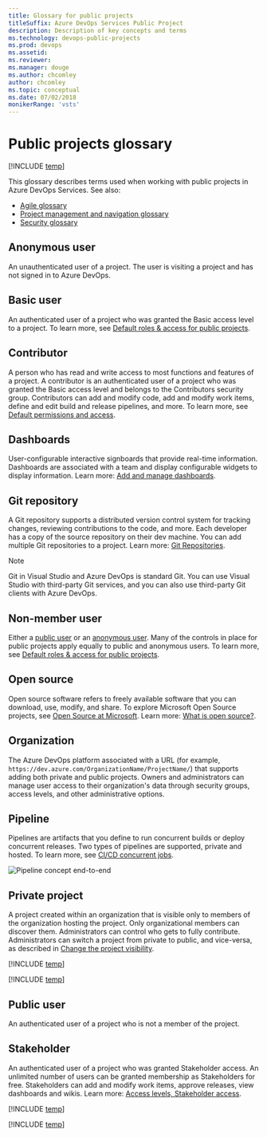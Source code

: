 ```yaml
---
title: Glossary for public projects
titleSuffix: Azure DevOps Services Public Project
description: Description of key concepts and terms 
ms.technology: devops-public-projects
ms.prod: devops
ms.assetid: 
ms.reviewer:
ms.manager: douge
ms.author: chcomley
author: chcomley
ms.topic: conceptual
ms.date: 07/02/2018
monikerRange: 'vsts'
---
```



# Public projects glossary

[!INCLUDE [temp](_shared/version-public-projects.md)]  

This glossary describes terms used when working with public projects in Azure DevOps Services. See also: 
- [Agile glossary](../../boards/work-items/agile-glossary.md) 
- [Project management and navigation glossary](../../project/navigation/glossary.md)  
- [Security glossary](../security/security-glossary.md)  

## Anonymous user	

An unauthenticated user of a project. The user is visiting a project and has not signed in to Azure DevOps. 

## Basic user	

An authenticated user of a project who was granted the Basic access level to a project. To learn more, see [Default roles & access for public projects](default-roles-access-public.md).

## Contributor

A person who has read and write access to most functions and features of a project. A contributor is an authenticated user of a project who was granted the Basic access level and belongs to the Contributors security group. Contributors can add and modify code, add and modify work items, define and edit build and release pipelines, and more. To learn more, see [Default permissions and access](../security/permissions-access.md).

## Dashboards 

User-configurable interactive signboards that provide real-time information. Dashboards are associated with a team and display configurable widgets to display information. Learn more: [Add and manage dashboards](../../report/dashboards/dashboards.md). 


## Git repository

A Git repository supports a distributed version control system for tracking changes, reviewing contributions to the code, and more. Each developer has a copy of the source repository on their dev machine. You can add multiple Git repositories to a project. Learn more: [Git Repositories](../../repos/git/index.md).  

> [!NOTE]   
> Git in Visual Studio and Azure DevOps is standard Git. You can use Visual Studio with third-party Git services, and you can also use third-party Git clients with Azure DevOps.

## Non-member user

Either a [public user](#public-user) or an [anonymous user](#anonymous-user).
Many of the controls in place for public projects apply equally to public and anonymous users. To learn more, see [Default roles & access for public projects](default-roles-access-public.md).



## Open source

Open source software refers to freely available software that you can download, use, modify, and share. To explore Microsoft Open Source projects, see [Open Source at Microsoft](https://opensource.microsoft.com/). Learn more: [What is open source?](https://opensource.com/resources/what-open-source). 
 

## Organization 

The Azure DevOps platform associated with a URL (for example, `https://dev.azure.com/OrganizationName/ProjectName/`) that supports adding both private and public projects. Owners and administrators can manage user access to their organization's data through security groups, access levels, and other administrative options. 

<!---
## Organizational User	

An authenticated user of a project who is a member of an Azure DevOps organization   (Azure Active Directory (Azure AD) tenant) but not a member of Azure DevOps.

Signed in. Member or guest of the Azure AD tenant. 

-->

<!---
Org Project	Projects that are visible to everyone in the Organization (Azure AD tenant).
	Everyone in the Organization can discover them and perform limited operations.
	Admins control who gets to fully contribute.
-->

## Pipeline 

Pipelines are artifacts that you define to run concurrent builds or deploy concurrent releases. Two types of pipelines are supported, private and hosted. To learn more, see [CI/CD concurrent jobs](../../pipelines/licensing/concurrent-jobs.md). 

![Pipeline concept end-to-end](/../../pipelines/_img/pipeline-concept-end-to-end.png)


## Private project	
A project created within an organization that is visible only to members of the organization hosting the project. Only organizational members can discover them.  Administrators can control who gets to fully contribute. Administrators can switch a project from private to public, and vice-versa, as described in [Change the project visibility](make-project-public.md). 


[!INCLUDE [temp](../../_shared/glossary-terms/projects.md)] 

[!INCLUDE [temp](../../_shared/glossary-terms/public-projects.md)] 

## Public user	
An authenticated user of a project who is not a member of the project. 

## Stakeholder	

An authenticated user of a project who was granted Stakeholder access. An unlimited number of users can be granted membership as Stakeholders for free. Stakeholders can add and modify work items, approve releases, view dashboards and wikis. Learn more: [Access levels, Stakeholder access](../security/access-levels.md#stakeholder-access). 

[!INCLUDE [temp](../../_shared/glossary-terms/teams.md)] 

[!INCLUDE [temp](../../_shared/glossary-terms/widgets.md)] 



<!---
Branch 
Clone
Commit
Contributor
Dashboard (not personal) 
Diff
Fetch
Fork
Issue
Markdown
Merge
Open source
Private repository
Pull 
Pull request
Push
Remote
Repository
Status
Team
Upstream
User 
-->